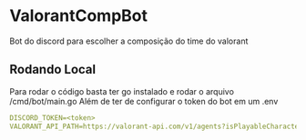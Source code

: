 # ValorantCompBot
Bot do discord para escolher a composição do time do valorant

## Rodando Local
Para rodar o código basta ter go instalado e rodar o arquivo /cmd/bot/main.go
Além de ter de configurar o token do bot em um .env

```yml
DISCORD_TOKEN=<token>
VALORANT_API_PATH=https://valorant-api.com/v1/agents?isPlayableCharacter=true
```
